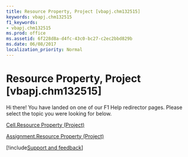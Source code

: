 ```yaml
---
title: Resource Property, Project [vbapj.chm132515]
keywords: vbapj.chm132515
f1_keywords:
- vbapj.chm132515
ms.prod: office
ms.assetid: 6f228d8a-d4fc-43c0-bc27-c2ec2bbd829b
ms.date: 06/08/2017
localization_priority: Normal
---
```



# Resource Property, Project [vbapj.chm132515]

Hi there! You have landed on one of our F1 Help redirector pages. Please select the topic you were looking for below.

[Cell.Resource Property (Project)](http://msdn.microsoft.com/library/17514412-363a-dd2d-f0b5-97b8fb5d41cc%28Office.15%29.aspx)

[Assignment.Resource Property (Project)](http://msdn.microsoft.com/library/c24adc5c-9481-5b94-951b-a43fdafaf153%28Office.15%29.aspx)

[!include[Support and feedback](~/includes/feedback-boilerplate.md)]